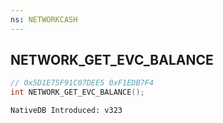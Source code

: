 ```yaml
---
ns: NETWORKCASH
---
```

## NETWORK_GET_EVC_BALANCE

```c
// 0x5D1E75F91C07DEE5 0xF1EDB7F4
int NETWORK_GET_EVC_BALANCE();
```

```
NativeDB Introduced: v323
```

